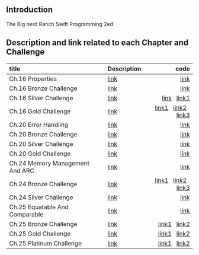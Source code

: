 ## Introduction
The Big nerd Ranch Swift Programming 2ed.

## Description and link related to each Chapter and Challenge

| title      | Description| code        | 
|:-----------|:-----------|------------:|
|Ch.16 Properties |[link](https://haeseongpark.github.io/swift/BNRSwift-EndOfChapter16/)   |   [link](https://github.com/HaeSeongPark/BNRSwift/tree/master/16MonsterTown)|
|Ch.16 Bronze Challenge |[link](https://haeseongpark.github.io/swift/BNRSwift-Ch.16-Bronze-Challenge/)   |   [link](https://github.com/HaeSeongPark/BNRSwift/blob/master/16MonsterTown/MonsterTown/Town.swift#L15)|
|Ch.16 Silver Challenge |[link](https://haeseongpark.github.io/swift/BNRSwift-Ch.16-Silver-Challenge/#)   |    [link](https://github.com/HaeSeongPark/BNRSwift/blob/master/16MonsterTown/MonsterTown/Mayor.swift) &nbsp; [link1](https://github.com/HaeSeongPark/BNRSwift/blob/master/16MonsterTown/MonsterTown/Town.swift#L21)|
|Ch.16 Gold Challenge |[link](https://haeseongpark.github.io/swift/BNRSwift-Ch.16-Gold-Challenge/#)   |     [link1](https://github.com/HaeSeongPark/BNRSwift/blob/master/16MonsterTown/MonsterTown/Mayor.swift#L13) &nbsp; [link2](https://github.com/HaeSeongPark/BNRSwift/blob/master/16MonsterTown/MonsterTown/Mayor.swift#L31) &nbsp; [link3](https://github.com/HaeSeongPark/BNRSwift/blob/master/16MonsterTown/MonsterTown/Town.swift#L58)|
|Ch.20 Error Handling |[link](https://haeseongpark.github.io/swift/BNRSwift-EndOfChapter20/)   |   [link](https://github.com/HaeSeongPark/BNRSwift/blob/master/20ErrorHandling.playground/Contents.swift)|
|Ch.20 Bronze Challenge |[link](https://haeseongpark.github.io/swift/BNRSwift-Ch.20-Bronze-Challenge/#)   |   [link](https://github.com/HaeSeongPark/BNRSwift/commit/3a881f317f856b35c422d69cef7351beda91e64d)|
|Ch.20 Silver Challenge |[link](https://haeseongpark.github.io/swift/BNRSwift-Ch.20-Silver-Challenge/#)   |   [link](https://github.com/HaeSeongPark/BNRSwift/commit/a2b98ec595c30cd1f380d9fa84f6999efd058365)|
|Ch.20 Gold Challenge |[link](https://haeseongpark.github.io/swift/BNRSwift-Ch.20-Gold-Challenge/#)   |     [link](https://github.com/HaeSeongPark/BNRSwift/commit/54f1fea9861272d899a6e001ca3d3b8a5d4a21eb)
|Ch.24 Memory Management And ARC |[link](https://haeseongpark.github.io/swift/BNRSwift-EndOfChapter24/)   |   [link](https://github.com/HaeSeongPark/BNRSwift/tree/master/24CyclicalAssets/CyclicalAssets)|
|Ch.24 Bronze Challenge |[link](https://haeseongpark.github.io/swift/BNRSwift-Ch.24-Bronze-Challenge/)   |   [link1](https://github.com/HaeSeongPark/BNRSwift/blob/master/24CyclicalAssets/CyclicalAssets/Person.swift#L45)  &nbsp;  [link2](https://github.com/HaeSeongPark/BNRSwift/blob/master/24CyclicalAssets/CyclicalAssets/Accountant.swift/#L26) &nbsp; [link3](https://github.com/HaeSeongPark/BNRSwift/blob/master/24CyclicalAssets/CyclicalAssets/Asset.swift#L33)|
|Ch.24 Silver Challenge |[link](https://haeseongpark.github.io/swift/BNRSwift-Ch.24-Silver-Challenge/)   |   [link](https://github.com/HaeSeongPark/BNRSwift/blob/master/24CyclicalAssets/CyclicalAssets/Person.swift#L33)|
|Ch.25 Equatable And Comparable |[link](https://haeseongpark.github.io/swift/BNRSwift-EndOfChapter25/)   |   [link](https://github.com/HaeSeongPark/BNRSwift/tree/master/25Comparison.playground/Pages)|
|Ch.25 Bronze Challenge |[link](https://haeseongpark.github.io/swift/BNRSwift-Ch.25-Bronze-Challenge/)   |   [link1](https://github.com/HaeSeongPark/BNRSwift/blob/master/25Comparison.playground/Pages/Chapter25.xcplaygroundpage/Contents.swift#L39)  &nbsp;  [link2](https://github.com/HaeSeongPark/BNRSwift/blob/master/25Comparison.playground/Pages/Chapter25.xcplaygroundpage/Contents.swift#L63)|
|Ch.25 Gold Challenge |[link](https://haeseongpark.github.io/swift/BNRSwift-Ch.25-Gold-Challenge/)   |   [link1](https://github.com/HaeSeongPark/BNRSwift/blob/master/25Comparison.playground/Pages/Chapter25.xcplaygroundpage/Contents.swift#L66) &nbsp; [link2](https://github.com/HaeSeongPark/BNRSwift/blob/master/25Comparison.playground/Pages/Chapter25.xcplaygroundpage/Contents.swift#L82)|
|Ch.25 Platinum Challenge |[link](https://haeseongpark.github.io/swift/BNRSwift-Ch.25-Platinum-Challenge/)   |   [link1](https://github.com/HaeSeongPark/BNRSwift/blob/master/25Comparison.playground/Pages/Chapter25.xcplaygroundpage/Contents.swift#L25) &nbsp; [link2](https://github.com/HaeSeongPark/BNRSwift/blob/master/25Comparison.playground/Pages/Chapter25.xcplaygroundpage/Contents.swift#L88)|
